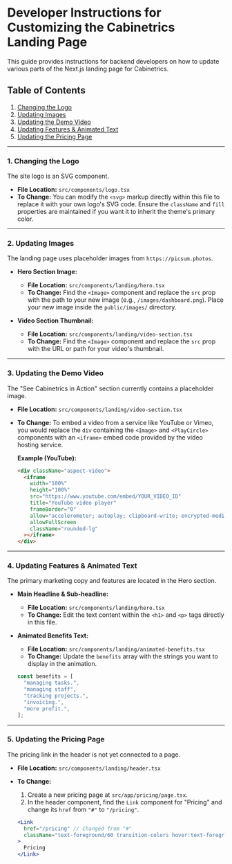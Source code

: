 # Developer Instructions for Customizing the Cabinetrics Landing Page

This guide provides instructions for backend developers on how to update various parts of the Next.js landing page for Cabinetrics.

## Table of Contents
1. [Changing the Logo](#1-changing-the-logo)
2. [Updating Images](#2-updating-images)
3. [Updating the Demo Video](#3-updating-the-demo-video)
4. [Updating Features & Animated Text](#4-updating-features--animated-text)
5. [Updating the Pricing Page](#5-updating-the-pricing-page)

---

### 1. Changing the Logo

The site logo is an SVG component.

- **File Location:** `src/components/logo.tsx`
- **To Change:** You can modify the `<svg>` markup directly within this file to replace it with your own logo's SVG code. Ensure the `className` and `fill` properties are maintained if you want it to inherit the theme's primary color.

---

### 2. Updating Images

The landing page uses placeholder images from `https://picsum.photos`.

- **Hero Section Image:**
    - **File Location:** `src/components/landing/hero.tsx`
    - **To Change:** Find the `<Image>` component and replace the `src` prop with the path to your new image (e.g., `/images/dashboard.png`). Place your new image inside the `public/images/` directory.

- **Video Section Thumbnail:**
    - **File Location:** `src/components/landing/video-section.tsx`
    - **To Change:** Find the `<Image>` component and replace the `src` prop with the URL or path for your video's thumbnail.

---

### 3. Updating the Demo Video

The "See Cabinetrics in Action" section currently contains a placeholder image.

- **File Location:** `src/components/landing/video-section.tsx`
- **To Change:** To embed a video from a service like YouTube or Vimeo, you would replace the `div` containing the `<Image>` and `<PlayCircle>` components with an `<iframe>` embed code provided by the video hosting service.

    **Example (YouTube):**
    ```html
    <div className="aspect-video">
      <iframe 
        width="100%" 
        height="100%" 
        src="https://www.youtube.com/embed/YOUR_VIDEO_ID" 
        title="YouTube video player" 
        frameBorder="0" 
        allow="accelerometer; autoplay; clipboard-write; encrypted-media; gyroscope; picture-in-picture" 
        allowFullScreen
        className="rounded-lg"
      ></iframe>
    </div>
    ```

---

### 4. Updating Features & Animated Text

The primary marketing copy and features are located in the Hero section.

- **Main Headline & Sub-headline:**
    - **File Location:** `src/components/landing/hero.tsx`
    - **To Change:** Edit the text content within the `<h1>` and `<p>` tags directly in this file.

- **Animated Benefits Text:**
    - **File Location:** `src/components/landing/animated-benefits.tsx`
    - **To Change:** Update the `benefits` array with the strings you want to display in the animation.

    ```javascript
    const benefits = [
      "managing tasks.",
      "managing staff",
      "tracking projects.",
      "invoicing.",
      "more profit.",
    ];
    ```

---

### 5. Updating the Pricing Page

The pricing link in the header is not yet connected to a page.

- **File Location:** `src/components/landing/header.tsx`
- **To Change:**
    1. Create a new pricing page at `src/app/pricing/page.tsx`.
    2. In the header component, find the `Link` component for "Pricing" and change its `href` from `"#"` to `"/pricing"`.

    ```jsx
    <Link
      href="/pricing" // Changed from "#"
      className="text-foreground/60 transition-colors hover:text-foreground/80"
    >
      Pricing
    </Link>
    ```
